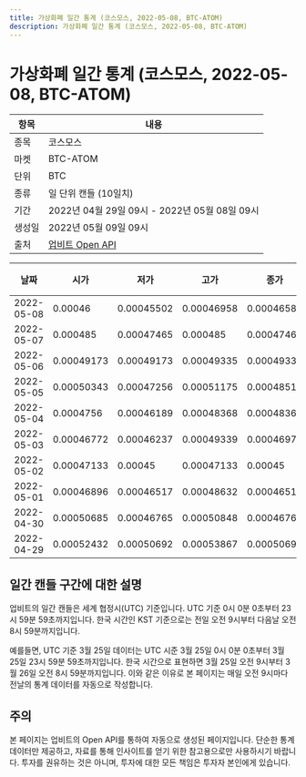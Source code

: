 ```yaml
---
title: 가상화폐 일간 통계 (코스모스, 2022-05-08, BTC-ATOM)
description: 가상화폐 일간 통계 (코스모스, 2022-05-08, BTC-ATOM)
---
```



가상화폐 일간 통계 (코스모스, 2022-05-08, BTC-ATOM)
===

|항목|내용|
|--|--|
|종목|코스모스|
|마켓|BTC-ATOM|
|단위|BTC|
|종류|일 단위 캔들 (10일치)|
|기간|2022년 04월 29일 09시 - 2022년 05월 08일 09시|
|생성일|2022년 05월 09일 09시|
|출처|[업비트 Open API](https://docs.upbit.com)|


|날짜|시가|저가|고가|종가|비고|
|--|--|--|--|--|--|
|2022-05-08|0.00046|0.00045502|0.00046958|0.00046589|    |
|2022-05-07|0.000485|0.00047465|0.000485|0.00047465|    |
|2022-05-06|0.00049173|0.00049173|0.00049335|0.00049335|    |
|2022-05-05|0.00050343|0.00047256|0.00051175|0.00048517|    |
|2022-05-04|0.0004756|0.00046189|0.00048368|0.00048368|    |
|2022-05-03|0.00046772|0.00046237|0.00049339|0.00046975|    |
|2022-05-02|0.00047133|0.00045|0.00047133|0.00045|    |
|2022-05-01|0.00046896|0.00046517|0.00048632|0.00046517|    |
|2022-04-30|0.00050685|0.00046765|0.00050848|0.00046765|    |
|2022-04-29|0.00052432|0.00050692|0.00053867|0.00050692|    |


일간 캔들 구간에 대한 설명
---


업비트의 일간 캔들은 세계 협정시(UTC) 기준입니다. 
UTC 기준 0시 0분 0초부터 23시 59분 59초까지입니다. 
한국 시간인 KST 기준으로는 전일 오전 9시부터 다음날 오전 8시 59분까지입니다. 


예를들면, UTC 기준 3월 25일 데이터는 UTC 시준 3월 25일 0시 0분 0초부터 3월 25일 23시 59분 59초까지입니다. 
한국 시간으로 표현하면 3월 25일 오전 9시부터 3월 26일 오전 8시 59분까지입니다. 
이와 같은 이유로 본 페이지는 매일 오전 9시마다 전날의 통계 데이터를 자동으로 작성합니다. 


주의
---


본 페이지는 업비트의 Open API를 통하여 자동으로 생성된 페이지입니다. 
단순한 통계 데이터만 제공하고, 자료를 통해 인사이트를 얻기 위한 참고용으로만 사용하시기 바랍니다. 
투자를 권유하는 것은 아니며, 투자에 대한 모든 책임은 투자자 본인에게 있습니다. 
